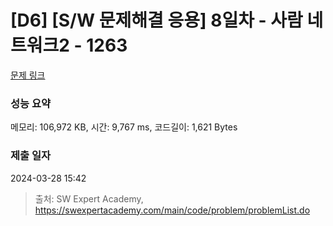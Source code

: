 # [D6] [S/W 문제해결 응용] 8일차 - 사람 네트워크2 - 1263 

[문제 링크](https://swexpertacademy.com/main/code/problem/problemDetail.do?contestProbId=AV18P2B6Iu8CFAZN) 

### 성능 요약

메모리: 106,972 KB, 시간: 9,767 ms, 코드길이: 1,621 Bytes

### 제출 일자

2024-03-28 15:42



> 출처: SW Expert Academy, https://swexpertacademy.com/main/code/problem/problemList.do